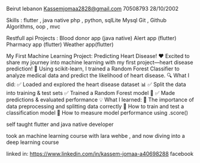 Beirut lebanon 
Kassemjomaa2828@gmail.com
70508793 
28/10/2002 

Skills : 
flutter , java native 
php , python, sqlLite 
Mysql 
Git , Github 
Algorithms, oop , mvc


Restfull api 
Projects : 
Blood donor app (java native) 
Alert app (flutter) 
Pharmacy app (flutter) 
Weather app(flutter)




My First Machine Learning Project: Predicting Heart Disease! ❤️
Excited to share my journey into machine learning with my first project—heart disease prediction! 🏥 Using scikit-learn, I trained a Random Forest Classifier to analyze medical data and predict the likelihood of heart disease.
🔍 What I did:
 ✅ Loaded and explored the heart disease dataset 📊
 ✅ Split the data into training & test sets
 ✅ Trained a Random Forest model 🌲
 ✅ Made predictions & evaluated performance
💡 What I learned:
 🔹 The importance of data preprocessing and splitting data correctly
 🔹 How to train and test a classification model
 🔹 How to measure model performance using .score()


 self taught flutter and java native developer

 took an machine learning course with lara wehbe , and now diving into a deep learning course 

 linked in: https://www.linkedin.com/in/kassem-jomaa-a40698288
 facebook